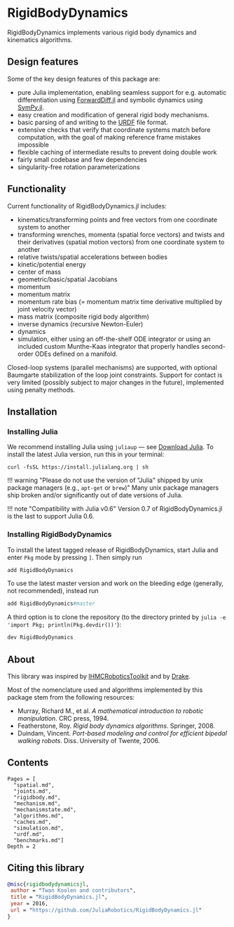 # RigidBodyDynamics

RigidBodyDynamics implements various rigid body dynamics and kinematics algorithms.

## Design features

Some of the key design features of this package are:

* pure Julia implementation, enabling seamless support for e.g. automatic differentiation using [ForwardDiff.jl](https://github.com/JuliaDiff/ForwardDiff.jl) and symbolic dynamics using [SymPy.jl](https://github.com/JuliaPy/SymPy.jl).
* easy creation and modification of general rigid body mechanisms.
* basic parsing of and writing to the [URDF](http://wiki.ros.org/urdf) file format.
* extensive checks that verify that coordinate systems match before computation, with the goal of making reference frame mistakes impossible
* flexible caching of intermediate results to prevent doing double work
* fairly small codebase and few dependencies
* singularity-free rotation parameterizations

## Functionality

Current functionality of RigidBodyDynamics.jl includes:

* kinematics/transforming points and free vectors from one coordinate system to another
* transforming wrenches, momenta (spatial force vectors) and twists and their derivatives (spatial motion vectors) from one coordinate system to another
* relative twists/spatial accelerations between bodies
* kinetic/potential energy
* center of mass
* geometric/basic/spatial Jacobians
* momentum
* momentum matrix
* momentum rate bias (= momentum matrix time derivative multiplied by joint velocity vector)
* mass matrix (composite rigid body algorithm)
* inverse dynamics (recursive Newton-Euler)
* dynamics
* simulation, either using an off-the-shelf ODE integrator or using an included custom Munthe-Kaas integrator that properly handles second-order ODEs defined on a manifold.

Closed-loop systems (parallel mechanisms) are supported, with optional Baumgarte stabilization of the loop joint constraints. Support for contact is very limited (possibly subject to major changes in the future), implemented using penalty methods.

## Installation

### Installing Julia

We recommend installing Julia using `juliaup` — see [Download Julia](https://julialang.org/downloads/). To install the latest Julia version, run this in your terminal:
```
curl -fsSL https://install.julialang.org | sh
```

!!! warning "Please do not use the version of "Julia" shipped by unix package managers (e.g., `apt-get` or `brew`)"
    Many unix package managers ship broken and/or significantly out of date versions of Julia.

!!! note "Compatibility with Julia v0.6"
    Version 0.7 of RigidBodyDynamics.jl is the last to support Julia 0.6.

### Installing RigidBodyDynamics

To install the latest tagged release of RigidBodyDynamics, start Julia and enter `Pkg` mode by pressing `]`. Then simply run

```julia
add RigidBodyDynamics
```

To use the latest master version and work on the bleeding edge (generally, not recommended), instead run

```julia
add RigidBodyDynamics#master
```

A third option is to clone the repository (to the directory printed by `julia -e 'import Pkg; println(Pkg.devdir())'`):

```julia
dev RigidBodyDynamics
```

## About

This library was inspired by [IHMCRoboticsToolkit](https://bitbucket.org/ihmcrobotics/ihmc-open-robotics-software) and by [Drake](http://drake.mit.edu).

Most of the nomenclature used and algorithms implemented by this package stem
from the following resources:

* Murray, Richard M., et al. *A mathematical introduction to robotic manipulation*. CRC press, 1994.
* Featherstone, Roy. *Rigid body dynamics algorithms*. Springer, 2008.
* Duindam, Vincent. *Port-based modeling and control for efficient bipedal walking robots*. Diss. University of Twente, 2006.


## Contents

```@contents
Pages = [
  "spatial.md",
  "joints.md",
  "rigidbody.md",
  "mechanism.md",
  "mechanismstate.md",
  "algorithms.md",
  "caches.md",
  "simulation.md",
  "urdf.md",
  "benchmarks.md"]
Depth = 2
```

## Citing this library

```bibtex
@misc{rigidbodydynamicsjl,
 author = "Twan Koolen and contributors",
 title = "RigidBodyDynamics.jl",
 year = 2016,
 url = "https://github.com/JuliaRobotics/RigidBodyDynamics.jl"
}
```
